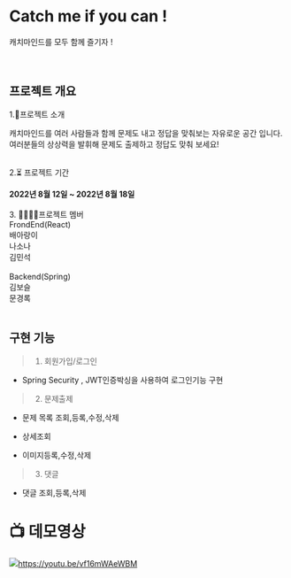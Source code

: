 # Catch me if you can !
캐치마인드를 모두 함께 즐기자 !<br>
<br><br>



## 프로젝트 개요

1.👋프로젝트 소개<div> 
캐치마인드를 여러 사람들과 함께 문제도 내고 정답을 맞춰보는 자유로운 공간 입니다.<br>
여러분들의 상상력을 발휘해 문제도 출제하고 정답도 맞춰 보세요!
<br><br>

2.⏳ 프로젝트 기간
<div> <strong>2022년 8월 12일 ~ 2022년 8월 18일 </strong></div>
<br>
3. 👨‍👩‍👧‍👦프로젝트 멤버<div>
FrondEnd(React)<br> 
배아랑이<br>
나소나<br>
김민석<br><br>
Backend(Spring)<br>
김보슬<br>
문경록<br>
<br>

## 구현 기능

>1. 회원가입/로그인
- Spring Security , JWT인증박싱을 사용하여 로그인기능 구현 

>2. 문제출제 
- 문제 목록 조회,등록,수정,삭제

- 상세조회
- 이미지등록,수정,삭제

>3. 댓글 
- 댓글 조회,등록,삭제
 
# :tv: 데모영상
<img src="https://img.shields.io/badge/YouTube-FF0000?style=flat&logo=YouTube&logoColor=white"/>https://youtu.be/vf16mWAeWBM
 
 

 
 
 
 
